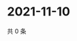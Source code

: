 # 2021-11-10

共 0 条

<!-- BEGIN WEIBO -->
<!-- 最后更新时间 Wed Nov 10 2021 00:23:26 GMT+0800 (China Standard Time) -->

<!-- END WEIBO -->
